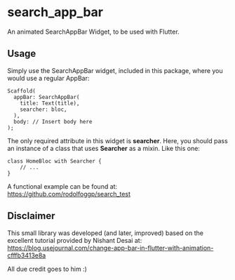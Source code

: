 # search_app_bar

An animated SearchAppBar Widget, to be used with Flutter.

## Usage

Simply use the SearchAppBar widget, included in this package, 
where you would use a regular AppBar:

    Scaffold(
      appBar: SearchAppBar(
        title: Text(title),
        searcher: bloc,
      ),
      body: // Insert body here
    );

The only required attribute in this widget is **searcher**.
Here, you should pass an instance of a class that uses **Searcher**
as a mixin. Like this one:

    class HomeBloc with Searcher {
        // ...
    }

A functional example can be found at:
https://github.com/rodolfoggp/search_test

## Disclaimer

This small library was developed (and later, improved)
based on the excellent tutorial provided by Nishant Desai at:
https://blog.usejournal.com/change-app-bar-in-flutter-with-animation-cfffb3413e8a

All due credit goes to him :)
